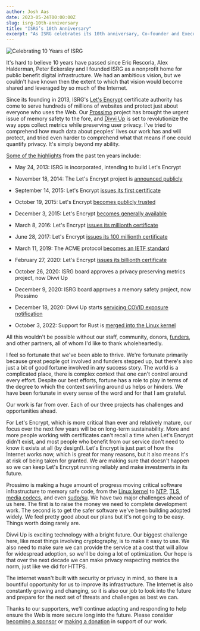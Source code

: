 ```yaml
---
author: Josh Aas
date: 2023-05-24T00:00:00Z
slug: isrg-10th-anniversary
title: "ISRG’s 10th Anniversary"
excerpt: "As ISRG celebrates its 10th anniversary, Co-founder and Executive Director Josh Aas reflects on the accomplishments of the nonprofit and looks ahead to its continued impact in the years to come."
---
```


<div class="card border-0 pic-quote-right">
    <img alt="Celebrating 10 Years of ISRG" class="mx-auto img-fluid" src="/images/blog/2023-05-24-ISRG_10th_anniversary_-_short.gif" />
</div>

It's hard to believe 10 years have passed since Eric Rescorla, Alex Halderman, Peter Eckersley and I founded ISRG as a nonprofit home for public benefit digital infrastructure. We had an ambitious vision, but we couldn't have known then the extent to which that vision would become shared and leveraged by so much of the Internet.

Since its founding in 2013, ISRG's [Let's Encrypt](https://letsencrypt.org/) certificate authority has come to serve hundreds of millions of websites and protect just about everyone who uses the Web. Our [Prossimo](https://www.memorysafety.org/) project has brought the urgent issue of memory safety to the fore, and [Divvi Up](https://divviup.org/) is set to revolutionize the way apps collect metrics while preserving user privacy. I've tried to comprehend how much data about peoples' lives our work has and will protect, and tried even harder to comprehend what that means if one could quantify privacy. It's simply beyond my ability.

[Some of the highlights](https://www.abetterinternet.org/tenth-anniversary/) from the past ten years include:

- May 24, 2013: ISRG is incorporated, intending to build Let's Encrypt

- November 18, 2014: The Let's Encrypt project is [announced publicly](https://letsencrypt.org/2014/11/18/announcing-lets-encrypt.html)

- September 14, 2015: Let's Encrypt [issues its first certificate](https://letsencrypt.org/2015/09/14/our-first-cert.html)

- October 19, 2015: Let's Encrypt [becomes publicly trusted](https://letsencrypt.org/2015/10/19/lets-encrypt-is-trusted.html)

- December 3, 2015: Let's Encrypt [becomes generally available](https://letsencrypt.org/2015/12/03/entering-public-beta.html)

- March 8, 2016: Let's Encrypt [issues its millionth certificate](https://letsencrypt.org/2016/03/08/our-millionth-cert.html)

- June 28, 2017: Let's Encrypt [issues its 100 millionth certificate](https://letsencrypt.org/2017/06/28/hundred-million-certs.html)

- March 11, 2019: The ACME protocol [becomes an IETF standard](https://letsencrypt.org/2019/03/11/acme-protocol-ietf-standard.html)

- February 27, 2020: Let's Encrypt [issues its billionth certificate](https://letsencrypt.org/2020/02/27/one-billion-certs.html)

- October 26, 2020: ISRG board approves a privacy preserving metrics project, now Divvi Up

- December 9, 2020: ISRG board approves a memory safety project, now Prossimo

- December 18, 2020: Divvi Up starts [servicing COVID exposure notification](https://divviup.org/blog/prio-services-for-covid-en/)

- October 3, 2022: Support for Rust is [merged into the Linux kernel](https://www.memorysafety.org/blog/rust-in-linux-just-the-beginning/)

All this wouldn't be possible without our staff, community, donors, [funders](https://www.abetterinternet.org/sponsors/), and other partners, all of whom I'd like to thank wholeheartedly.

I feel so fortunate that we've been able to thrive. We're fortunate primarily because great people got involved and funders stepped up, but there's also just a bit of good fortune involved in any success story. The world is a complicated place, there is complex context that one can't control around every effort. Despite our best efforts, fortune has a role to play in terms of the degree to which the context swirling around us helps or hinders. We have been fortunate in every sense of the word and for that I am grateful.

Our work is far from over. Each of our three projects has challenges and opportunities ahead.

For Let's Encrypt, which is more critical than ever and relatively mature, our focus over the next few years will be on long-term sustainability. More and more people working with certificates can't recall a time when Let's Encrypt didn't exist, and most people who benefit from our service don't need to know it exists at all (by design!). Let's Encrypt is just part of how the Internet works now, which is great for many reasons, but it also means it's at risk of being taken for granted. We are making sure that doesn't happen so we can keep Let's Encrypt running reliably and make investments in its future.

Prossimo is making a huge amount of progress moving critical software infrastructure to memory safe code, from the [Linux kernel](https://www.memorysafety.org/initiative/linux-kernel/) to [NTP](https://www.memorysafety.org/initiative/ntp/), [TLS](https://www.memorysafety.org/initiative/rustls), [media codecs](https://www.memorysafety.org/initiative/av1/), and even [sudo/su](https://www.memorysafety.org/initiative/sudo-su/). We have two major challenges ahead of us here. The first is to raise the money we need to complete development work. The second is to get the safer software we've been building adopted widely. We feel pretty good about our plans but it's not going to be easy. Things worth doing rarely are.

Divvi Up is exciting technology with a bright future. Our biggest challenge here, like most things involving cryptography, is to make it easy to use. We also need to make sure we can provide the service at a cost that will allow for widespread adoption, so we'll be doing a lot of optimization. Our hope is that over the next decade we can make privacy respecting metrics the norm, just like we did for HTTPS.

The internet wasn't built with security or privacy in mind, so there is a bountiful opportunity for us to improve its infrastructure. The Internet is also constantly growing and changing, so it is also our job to look into the future and prepare for the next set of threats and challenges as best we can.

Thanks to our supporters, we'll continue adapting and responding to help ensure the Web is more secure long into the future. Please consider [becoming a sponsor](https://www.abetterinternet.org/sponsor/) or [making a donation](https://www.abetterinternet.org/donate/) in support of our work.
